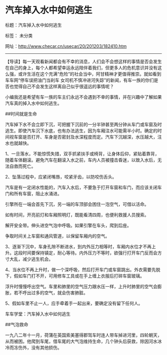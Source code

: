 ﻿# 汽车掉入水中如何逃生

标题：汽车掉入水中如何逃生

标签： 未分类

网址：http://www.checar.cn/usecar/20/201203/182410.htm

---

【导读】每一天观看新闻都会有不幸的消息，人们会不会想这样的事情是否会发生在自己的身上，每个人都希望幸运永远陪伴着我们，但更多人的危机意识并没有这么强，或许生活在这个充满“危险”的社会当中，阿甘精神才更值得推崇。就如看到车车网“停车误把油门当刹车 女司机不慎冲进河失踪”的新闻，有车一族的你们是否也觉得自己不会发生这样离自己似乎很遥远的事情呢？

小编我还是希望有车一族的车主们永远不会遇到不幸的事情，并在兴趣中了解如果汽车真的掉入水中如何逃生。
 
##时间就是生命

汽车掉下水不会立即下沉，可把握下沉前的一分半钟甚至两分钟从车门或车窗及时逃生。即使汽车沉下水底，也有办法逃生，因为车厢注水可能需半小时。确定的时间视车窗是否打开、车身是否密封及水深程度而定。汽车下沉越深，水压越大，注水也就越快。

1、一旦落水，不能惊慌失措，双手抓紧扶手或椅背，让身体后仰，紧贴着靠背，随着车体翻滚。避免汽车在翻滚入水之前，车内人员被撞击昏迷，以致入水后，无法自救而死亡。

2、坠落过程中，应紧闭嘴唇，咬紧牙齿，以防咬伤舌头。

汽车是有一定闭水性能的，汽车入水后，不要急于打开车窗和车门，而应该关闭车门和所有车窗，阻止水涌进。

引擎所在一端会首先下沉，另一端的车顶部会困住一泡空气，可借以活命。

如有时间，开亮前灯和车厢照明灯，既能看清四周，也便利救援人员搜索。

解开安全带。伸头进空气泡中呼吸。如果引擎在车头，爬到后座。

争取时间关上车窗和通风管道，以保留车厢内的空气。

3、逐渐下沉中，车身孔隙不断进水，到内外压力相等时，车厢内水位才不再上升。这段时间要保持镇定，耐心等待。内外压力不等时，欲强行打开车门反而会方寸大乱，减少逃生机会。

4、当水位不再上升时，做一个深呼吸，然后打开车门或车窗跳出。外衣需要先脱下，假如车门打不开，可用修车工具或在手上缠上衣服后打碎车窗玻璃。

浮升时慢慢呼出空气。车里和肺里的空气压力跟水压一样，上升时肺里的空气会膨胀，若不呼出过多的空气，就会伤害肺脏。

5、假如车里不止一人，应手牵着手一起出来，要确定没有留下任何人。
 
车车学堂：汽车掉入水中如何逃生

##气泡救命

一九八二年十一月，荷蒲在英国索美塞得郡驾车时连人带车掉进河里，四轮朝天，从而被困。他爬到车尾，借车尾的大气泡维持生命，几个钟头后获救，除因河水冰冷而冻伤外，没有其他损伤。




